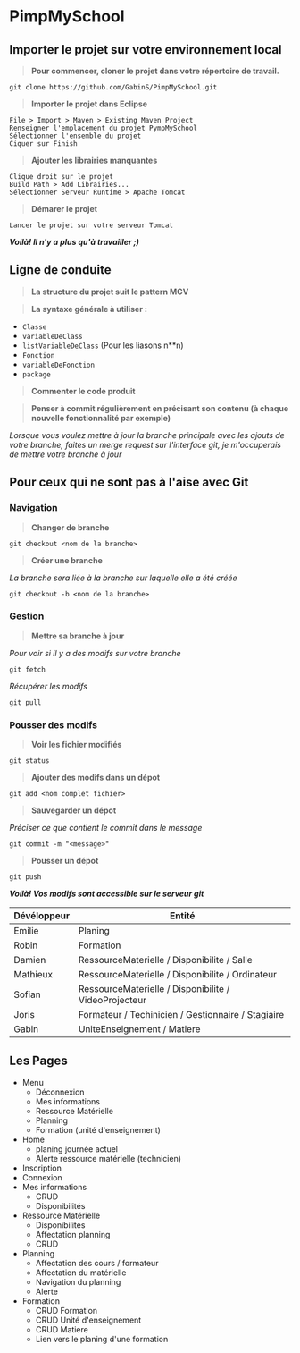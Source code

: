 # PimpMySchool
## Importer le projet sur votre environnement local
>**Pour commencer, cloner le projet dans votre répertoire de travail.**

    git clone https://github.com/GabinS/PimpMySchool.git

>**Importer le projet dans Eclipse**

    File > Import > Maven > Existing Maven Project
    Renseigner l'emplacement du projet PympMySchool
    Sélectionner l'ensemble du projet
    Ciquer sur Finish

>**Ajouter les librairies manquantes**
    
    Clique droit sur le projet
    Build Path > Add Librairies...
    Sélectionner Serveur Runtime > Apache Tomcat

>**Démarer le projet**
    
    Lancer le projet sur votre serveur Tomcat
    
**_Voilà! Il n'y a plus qu'à travailler ;)_**

## Ligne de conduite
>**La structure du projet suit le pattern MCV**

>**La syntaxe générale à utiliser :**
- `Classe`
- `variableDeClass`
- `listVariableDeClass` (Pour les liasons n\*\*n)
- `Fonction`
- `variableDeFonction`
- `package`

>**Commenter le code produit**

>**Penser à commit régulièrement en précisant son contenu (à chaque nouvelle fonctionnalité par exemple)**

*Lorsque vous voulez mettre à jour la branche principale avec les ajouts de votre branche, faites un merge request sur l'interface git, je m'occuperais de mettre votre branche à jour*


## Pour ceux qui ne sont pas à l'aise avec Git
### Navigation
> **Changer de branche**

    git checkout <nom de la branche>

> **Créer une branche**

*La branche sera liée à la branche sur laquelle elle a été créée*

    git checkout -b <nom de la branche>

### Gestion
> **Mettre sa branche à jour**

*Pour voir si il y a des modifs sur votre branche*

    git fetch

*Récupérer les modifs*

    git pull 

### Pousser des modifs
> **Voir les fichier modifiés**

    git status
    
> **Ajouter des modifs dans un dépot**

    git add <nom complet fichier>

>**Sauvegarder un dépot**

*Préciser ce que contient le commit dans le message*

    git commit -m "<message>"

>**Pousser un dépot**

    git push

**_Voilà! Vos modifs sont accessible sur le serveur git_**

| Dévéloppeur | Entité |
| ----------- | ------ |
| Emilie   | Planing |
| Robin    | Formation |
| Damien   | RessourceMaterielle / Disponibilite / Salle |
| Mathieux | RessourceMaterielle / Disponibilite / Ordinateur |
| Sofian   | RessourceMaterielle / Disponibilite / VideoProjecteur |
| Joris    | Formateur / Techinicien / Gestionnaire / Stagiaire |
| Gabin    | UniteEnseignement / Matiere |

## Les Pages

- Menu
    - Déconnexion
    - Mes informations
    - Ressource Matérielle
    - Planning
    - Formation (unité d'enseignement)
- Home
    - planing journée actuel
    - Alerte ressource matérielle (technicien)
- Inscription
- Connexion
- Mes informations
    - CRUD
    - Disponibilités
- Ressource Matérielle
    - Disponibilités
    - Affectation planning
    - CRUD
- Planning
    - Affectation des cours / formateur
    - Affectation du matérielle
    - Navigation du planning
    - Alerte
- Formation
    - CRUD Formation
    - CRUD Unité d'enseignement
    - CRUD Matiere
    - Lien vers le planing d'une formation
